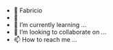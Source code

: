 - 👋 Fabricio
- 👀 
- 🌱 I’m currently learning ...
- 💞️ I’m looking to collaborate on ...
- 📫 How to reach me ...

<!---
fabriciomks/fabriciomks is a ✨ special ✨ repository because its `README.md` (this file) appears on your GitHub profile.
You can click the Preview link to take a look at your changes.
--->
